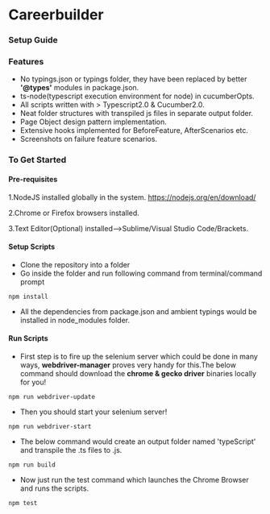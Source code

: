 # Careerbuilder

### Setup Guide   

### Features
* No typings.json or typings folder, they have been replaced by better **'@types'** modules in package.json.
* ts-node(typescript execution environment for node) in cucumberOpts. 
* All scripts written with > Typescript2.0 & Cucumber2.0.
* Neat folder structures with transpiled js files in separate output folder.
* Page Object design pattern implementation.
* Extensive hooks implemented for BeforeFeature, AfterScenarios etc.
* Screenshots on failure feature scenarios.


### To Get Started

#### Pre-requisites
1.NodeJS installed globally in the system.
https://nodejs.org/en/download/

2.Chrome or Firefox browsers installed.

3.Text Editor(Optional) installed-->Sublime/Visual Studio Code/Brackets.

#### Setup Scripts
* Clone the repository into a folder
* Go inside the folder and run following command from terminal/command prompt
```
npm install 
```
* All the dependencies from package.json and ambient typings would be installed in node_modules folder.

#### Run Scripts

* First step is to fire up the selenium server which could be done in many ways,  **webdriver-manager** proves very handy for this.The below command should download the **chrome & gecko driver** binaries locally for you!

```
npm run webdriver-update
``` 

* Then you should start your selenium server!
```
npm run webdriver-start
```

* The below command would create an output folder named 'typeScript' and transpile the .ts files to .js.
```
npm run build
```

* Now just run the test command which launches the Chrome Browser and runs the scripts.
```
npm test
```
